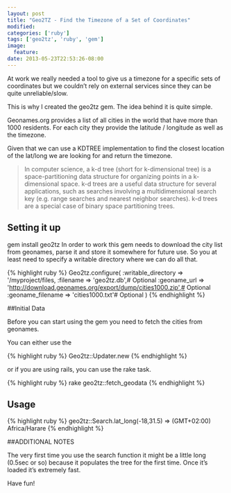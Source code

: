 ```yaml
---
layout: post
title: "Geo2TZ - Find the Timezone of a Set of Coordinates"
modified:
categories: ['ruby']
tags: ['geo2tz', 'ruby', 'gem']
image:
  feature:
date: 2013-05-23T22:53:26-08:00
---
```


At work we really needed a tool to give us a timezone for a specific sets of coordinates but we couldn’t rely on external services since they can be quite unreliable/slow.

This is why I created the geo2tz gem. The idea behind it is quite simple.

Geonames.org provides a list of all cities in the world that have more than 1000 residents. For each city they provide the latitude / longitude as well as the timezone.

Given that we can use a KDTREE implementation to find the closest location of the lat/long we are looking for and return the timezone.

> In computer science, a k-d tree (short for k-dimensional tree) is a space-partitioning data structure for organizing points in a k-dimensional space. k-d trees are a useful data structure for several applications, such as searches involving a multidimensional search key (e.g. range searches and nearest neighbor searches). k-d trees are a special case of binary space partitioning trees.


## Setting it up

gem install geo2tz
In order to work this gem needs to download the city list from geonames, parse it and store it somewhere for future use.
So you at least need to specify a writable directory where we can do all that.

{% highlight ruby %}
Geo2tz.configure(
  :writable_directory => '/myproject/files,
  :filename => 'geo2tz.db',# Optional
  :geoname_url => 'http://download.geonames.org/export/dump/cities1000.zip',# Optional
  :geoname_filename => 'cities1000.txt'# Optional
)
{% endhighlight %}

##Initial Data

Before you can start using the gem you need to fetch the cities from geonames.

You can either use the

{% highlight ruby %}
Geo2tz::Updater.new
{% endhighlight %}

or if you are using rails, you can use the rake task.

{% highlight ruby %}
rake geo2tz::fetch_geodata
{% endhighlight %}

## Usage

{% highlight ruby %}
geo2tz::Search.lat_long(-18,31.5)
=> (GMT+02:00) Africa/Harare
{% endhighlight %}

##ADDITIONAL NOTES

The very first time you use the search function it might be a little long (0.5sec or so) because it populates the tree for the first time. Once it’s loaded it’s extremely fast.

Have fun!